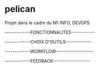 # pelican
Projet dans le cadre du M1 INFO, DEVOPS

-------------FONCTIONNALITES------------

-------------CHOIX D'OUTILS-------------

-------------WORKFLOW-------------------

-------------FEEDBACK-------------------
